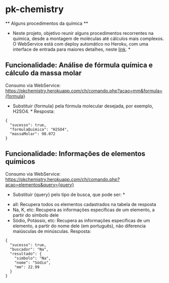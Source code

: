 # pk-chemistry

** Alguns procedimentos da química **
* Neste projeto, objetivo reunir alguns procedimentos recorrentes na química, desde a montagem de moléculas até cálculos mais complexos. O WebService está com deploy automático no Heroku, com uma interface de entrada para maiores detalhes, neste [link](https://pkchemistry.herokuapp.com). *


## Funcionalidade: Análise de fórmula química e cálculo da massa molar
Consumo via WebService: https://pkchemistry.herokuapp.com/ch/comando.php?acao=mm&formula={formula}
* Substituir {formula} pela fórmula molecular desejada, por exemplo, H2SO4. *
Resposta:
```
{
  "sucesso": true,
  "formulaQuimica": "H2SO4",
  "massaMolar": 98.072
}
```


## Funcionalidade: Informações de elementos químicos
Consumo via WebService: https://pkchemistry.herokuapp.com/ch/comando.php?acao=elementos&query={query}
* Substituir {query} pelo tipo de busca, que pode ser: *
- all: Recupera todos os elementos cadastrados na tabela de resposta
- Na, K, etc: Recupera as informações específicas de um elemento, a partir do símbolo dele
- Sódio, Potássio, etc: Recupera as informações específicas de um elemento, a partir do nome dele (em português), não diferencia maiúsculas de minúsculas.
Resposta:
```
{
  "sucesso": true,
  "buscador": "Na",
  "resultado": {
    "simbolo": "Na",
    "nome": "Sódio",
    "mm": 22.99
  }
}
```

